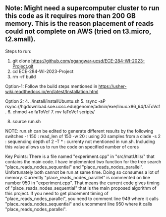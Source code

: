 ## Note: Might need a supercomputer cluster to run this code as it requires more than 200 GB memory. This is the reason placement of reads could not complete on AWS (tried on t3.micro, t2.small).

Steps to run:
1. git clone https://github.com/pgangwar-ucsd/ECE-284-WI-2023-Project.git
2. cd ECE-284-WI-2023-Project
3. rm -rf build

Option-1: Follow the build steps mentioned in https://usher-wiki.readthedocs.io/en/latest/Installation.html

Option 2:
4. ./install/installUbuntu.sh
5. rsync -aP rsync://hgdownload.soe.ucsc.edu/genome/admin/exe/linux.x86_64/faToVcf .
6. chmod +x faToVcf
7. mv faToVcf scripts/

8. source run.sh

NOTE: run.sh can be edited to generate different results by the following switches
-r 150 : read_len of 150
-w 20 : using 20 samples from a clade
-s 2 : sequencing depth of 2
-T * : currenty not mentioned in run.sh. Including this value allows us to run the code on specified number of cores 



Key Points: There is a file named "experiment.cpp" in "src/matUtils/" that contains the main code. I have implemented two function for the tree search "place_reads_nodes_sequential" and "place_reads_nodes_parallel". Unfortunately both cannot be run at same time. Doing so consumes a lot of memory. Currently "place_reads_nodes_parallel" is commented on line number 950 in "experiment.cpp". That means the current code gives timing of "place_reads_nodes_sequential" that is the main proposed algorithm of this project. If you need to get placement timing of "place_reads_nodes_parallel", you need to comment line 949 where it calls "place_reads_nodes_sequential" and uncomment line 950 where it calls "place_reads_nodes_parallel".
